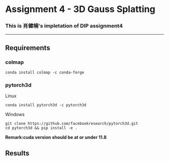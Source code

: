 # Assignment 4 - 3D Gauss Splatting

### This is 肖健楠's impletation of DIP assignment4

---
## Requirements

### colmap

```setup
conda install colmap -c conda-forge
```

### pytorch3d
Linux
```
conda install pytorch3d -c pytorch3d
```
Windows
```
git clone https://github.com/facebookresearch/pytorch3d.git
cd pytorch3d && pip install -e .
```
__Remark:cuda version should be at or under 11.8__

## Results

### 
